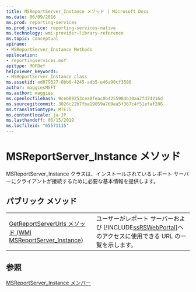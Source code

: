 ```yaml
---
title: MSReportServer_Instance メソッド | Microsoft Docs
ms.date: 06/09/2016
ms.prod: reporting-services
ms.prod_service: reporting-services-native
ms.technology: wmi-provider-library-reference
ms.topic: conceptual
apiname:
- MSReportServer_Instance Methods
apilocation:
- reportingservices.mof
apitype: MOFDef
helpviewer_keywords:
- MSReportServer_Instance class
ms.assetid: ed079327-0bb0-4245-adb5-e46a90cf3586
author: maggiesMSFT
ms.author: maggies
ms.openlocfilehash: 9ceb89253cea8feac0b4255984b30aa7fd74216d
ms.sourcegitcommit: 3026c22b7fba19059a769ea5f367c4f51efaf286
ms.translationtype: MTE75
ms.contentlocale: ja-JP
ms.lasthandoff: 06/15/2019
ms.locfileid: "65571115"
---
```

# <a name="msreportserverinstance-methods"></a>MSReportServer_Instance メソッド
  MSReportServer_Instance クラスは、インストールされているレポート サーバーにクライアントが接続するために必要な基本情報を提供します。  
  
## <a name="public-methods"></a>パブリック メソッド  
  
|||  
|-|-|  
|[GetReportServerUrls メソッド &#40;WMI MSReportServer_Instance&#41;](../../reporting-services/wmi-provider-library-reference/msreportserver-instance-methods-getreportserverurls.md)|ユーザーがレポート サーバーおよび [!INCLUDE[ssRSWebPortal](../../includes/ssrswebportal.md)]へのアクセスに使用できる URL の一覧を示します。|  
  
## <a name="see-also"></a>参照  
 [MSReportServer_Instance メンバー](../../reporting-services/wmi-provider-library-reference/msreportserver-instance-members.md)  
  
  
